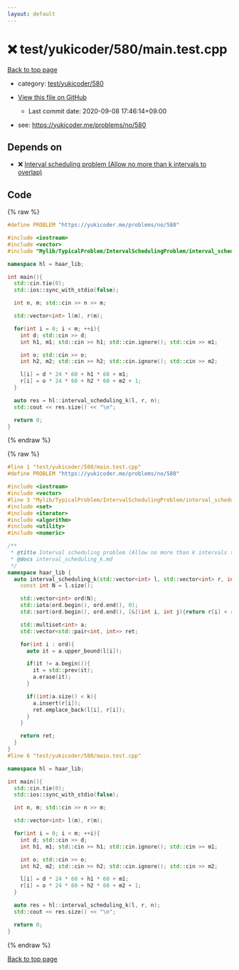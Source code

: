 ```yaml
---
layout: default
---
```


<!-- mathjax config similar to math.stackexchange -->
<script type="text/javascript" async
  src="https://cdnjs.cloudflare.com/ajax/libs/mathjax/2.7.5/MathJax.js?config=TeX-MML-AM_CHTML">
</script>
<script type="text/x-mathjax-config">
  MathJax.Hub.Config({
    TeX: { equationNumbers: { autoNumber: "AMS" }},
    tex2jax: {
      inlineMath: [ ['$','$'] ],
      processEscapes: true
    },
    "HTML-CSS": { matchFontHeight: false },
    displayAlign: "left",
    displayIndent: "2em"
  });
</script>

<script type="text/javascript" src="https://cdnjs.cloudflare.com/ajax/libs/jquery/3.4.1/jquery.min.js"></script>
<script src="https://cdn.jsdelivr.net/npm/jquery-balloon-js@1.1.2/jquery.balloon.min.js" integrity="sha256-ZEYs9VrgAeNuPvs15E39OsyOJaIkXEEt10fzxJ20+2I=" crossorigin="anonymous"></script>
<script type="text/javascript" src="../../../../assets/js/copy-button.js"></script>
<link rel="stylesheet" href="../../../../assets/css/copy-button.css" />


# :x: test/yukicoder/580/main.test.cpp

<a href="../../../../index.html">Back to top page</a>

* category: <a href="../../../../index.html#cd972d63fbc2cdaa6f2e20f02bf8d13c">test/yukicoder/580</a>
* <a href="{{ site.github.repository_url }}/blob/master/test/yukicoder/580/main.test.cpp">View this file on GitHub</a>
    - Last commit date: 2020-09-08 17:46:14+09:00


* see: <a href="https://yukicoder.me/problems/no/580">https://yukicoder.me/problems/no/580</a>


## Depends on

* :x: <a href="../../../../library/Mylib/TypicalProblem/IntervalSchedulingProblem/interval_scheduling_k.cpp.html">Interval scheduling problem (Allow no more than k intervals to overlap)</a>


## Code

<a id="unbundled"></a>
{% raw %}
```cpp
#define PROBLEM "https://yukicoder.me/problems/no/580"

#include <iostream>
#include <vector>
#include "Mylib/TypicalProblem/IntervalSchedulingProblem/interval_scheduling_k.cpp"

namespace hl = haar_lib;

int main(){
  std::cin.tie(0);
  std::ios::sync_with_stdio(false);

  int n, m; std::cin >> n >> m;

  std::vector<int> l(m), r(m);

  for(int i = 0; i < m; ++i){
    int d; std::cin >> d;
    int h1, m1; std::cin >> h1; std::cin.ignore(); std::cin >> m1;

    int o; std::cin >> o;
    int h2, m2; std::cin >> h2; std::cin.ignore(); std::cin >> m2;

    l[i] = d * 24 * 60 + h1 * 60 + m1;
    r[i] = o * 24 * 60 + h2 * 60 + m2 + 1;
  }

  auto res = hl::interval_scheduling_k(l, r, n);
  std::cout << res.size() << "\n";

  return 0;
}

```
{% endraw %}

<a id="bundled"></a>
{% raw %}
```cpp
#line 1 "test/yukicoder/580/main.test.cpp"
#define PROBLEM "https://yukicoder.me/problems/no/580"

#include <iostream>
#include <vector>
#line 3 "Mylib/TypicalProblem/IntervalSchedulingProblem/interval_scheduling_k.cpp"
#include <set>
#include <iterator>
#include <algorithm>
#include <utility>
#include <numeric>

/**
 * @title Interval scheduling problem (Allow no more than k intervals to overlap)
 * @docs interval_scheduling_k.md
 */
namespace haar_lib {
  auto interval_scheduling_k(std::vector<int> l, std::vector<int> r, int k){
    const int N = l.size();

    std::vector<int> ord(N);
    std::iota(ord.begin(), ord.end(), 0);
    std::sort(ord.begin(), ord.end(), [&](int i, int j){return r[i] < r[j];});

    std::multiset<int> a;
    std::vector<std::pair<int, int>> ret;

    for(int i : ord){
      auto it = a.upper_bound(l[i]);

      if(it != a.begin()){
        it = std::prev(it);
        a.erase(it);
      }

      if((int)a.size() < k){
        a.insert(r[i]);
        ret.emplace_back(l[i], r[i]);
      }
    }

    return ret;
  }
}
#line 6 "test/yukicoder/580/main.test.cpp"

namespace hl = haar_lib;

int main(){
  std::cin.tie(0);
  std::ios::sync_with_stdio(false);

  int n, m; std::cin >> n >> m;

  std::vector<int> l(m), r(m);

  for(int i = 0; i < m; ++i){
    int d; std::cin >> d;
    int h1, m1; std::cin >> h1; std::cin.ignore(); std::cin >> m1;

    int o; std::cin >> o;
    int h2, m2; std::cin >> h2; std::cin.ignore(); std::cin >> m2;

    l[i] = d * 24 * 60 + h1 * 60 + m1;
    r[i] = o * 24 * 60 + h2 * 60 + m2 + 1;
  }

  auto res = hl::interval_scheduling_k(l, r, n);
  std::cout << res.size() << "\n";

  return 0;
}

```
{% endraw %}

<a href="../../../../index.html">Back to top page</a>

